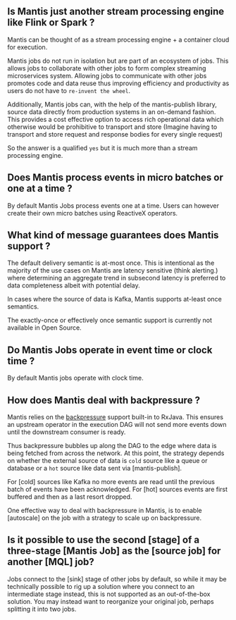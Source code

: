 ## Is Mantis just another stream processing engine like Flink or Spark ?

Mantis can be thought of as a stream processing engine + a container cloud for execution.

Mantis jobs do not run in isolation but are part of an ecosystem of jobs. This allows jobs to collaborate
with other jobs to form complex streaming microservices system. Allowing jobs to communicate with other jobs
promotes code and data reuse thus improving efficiency and productivity as users do not have to `re-invent
the wheel`.

Additionally, Mantis jobs can, with the help of the mantis-publish library, source data directly from production systems
in an on-demand fashion. This provides a cost effective option to access rich operational data which otherwise would
be prohibitive to transport and store (Imagine having to transport and store request and response bodies for every single
request)

So the answer is a qualified `yes` but it is much more than a stream processing engine.   

## Does Mantis process events in micro batches or one at a time ?

By default Mantis Jobs process events one at a time. Users can however create their own micro batches
using ReactiveX operators.

## What kind of message guarantees does Mantis support ?

The default delivery semantic is at-most once. This is intentional as the majority of the use cases on Mantis
are latency sensitive (think alerting.) where determining an aggregate trend in subsecond latency is preferred to
data completeness albeit with potential delay. 

In cases where the source of data is Kafka, Mantis supports at-least once semantics.

The exactly-once or effectively once semantic support is currently not available in Open Source.

## Do Mantis Jobs operate in event time or clock time ?

By default Mantis jobs operate with clock time. 

## How does Mantis deal with backpressure ?

Mantis relies on the [backpressure](https://github.com/ReactiveX/RxJava/wiki/Backpressure) support built-in to RxJava.
This ensures an upstream operator in the execution DAG will not send more events down until the downstream 
consumer is ready. 

Thus backpressure bubbles up along the DAG to the edge where data is being fetched from across the network.
At this point, the strategy depends on whether the external source of data is `cold` source like a queue or 
database or a `hot` source like data sent via [mantis-publish].
 
For [cold] sources like Kafka no more events are read until the previous batch of events have been acknowledged.
For [hot] sources events are first buffered and then as a last resort dropped.

One effective way to deal with backpressure in Mantis, is to enable [autoscale] on the job with a strategy to scale up on backpressure. 
 
## Is it possible to use the second [stage] of a three-stage [Mantis Job] as the [source job] for another [MQL] job?

Jobs connect to the [sink] stage of other jobs by default, so while it may be technically possible
to rig up a solution where you connect to an intermediate stage instead, this is not supported as
an out-of-the-box solution. You may instead want to reorganize your original job, perhaps splitting
it into two jobs.

<!-- Do not edit below this line -->
